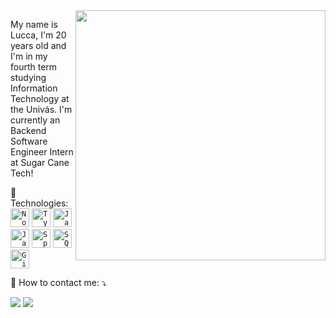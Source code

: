 <img src="https://raw.githubusercontent.com/MicaelliMedeiros/micaellimedeiros/master/image/computer-illustration.png" min-width="400px" max-width="400px" width="400px" align="right">

<p align="left"> 
  My name is Lucca, I'm 20 years old and I'm in my fourth term studying Information Technology at the Univás. I'm currently an Backend Software Engineer Intern at Sugar Cane Tech!
</p>

<p align="left">
  🦄 Technologies: 
                    <code><img height="30" src="https://www.svgrepo.com/show/354119/nodejs-icon.svg" alt="Nodejs"/></code>
		    <code><img height="30" src="https://www.svgrepo.com/show/374146/typescript-official.svg" alt="Typescript"/></code>
		    <code><img height="30" src="https://www.svgrepo.com/show/349419/javascript.svg" alt="Javascript"/></code>
                    <code><img height="30" src="https://www.svgrepo.com/show/452234/java.svg" alt="Java"/></code>
                    <code><img height="30" src="https://www.svgrepo.com/show/376350/spring.svg" alt="Spring"/></code>
                    <code><img height="30" src="https://www.svgrepo.com/show/127001/sql-file-format.svg" alt="SQL"/></code>
                    <code><img height="30" src="https://www.svgrepo.com/show/452210/git.svg" alt="Git"/></code>
</p>
<p align="left">
  💌 How to contact me: ⤵️
</p>

<p align="left">
  <a href="#" alt="Gmail">
  <img src="https://img.shields.io/badge/-Gmail-FF0000?style=flat-square&labelColor=FF0000&logo=gmail&logoColor=white&link=mailto:luccarebtoledo@gmail.com" /></a>

  <a href="#" alt="LinkedIn">
  <img src="https://img.shields.io/badge/-Linkedin-0e76a8?style=flat-square&logo=Linkedin&logoColor=white&link=https://www.linkedin.com/in/lucca-toledo/" /></a>
</p>

